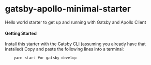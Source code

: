 # gatsby-apollo-minimal-starter
Hello world starter to get up and running with Gatsby and Apollo Client

#### Getting Started

Install this starter with the Gatsby CLI (assuming you already have that installed)
Copy and paste the following lines into a terminal:

``` gatsby new YourProjectName https://github.com/lemonslicenebula/gatsby-apollo-minimal-starter
    yarn start #or gatsby develop
```
